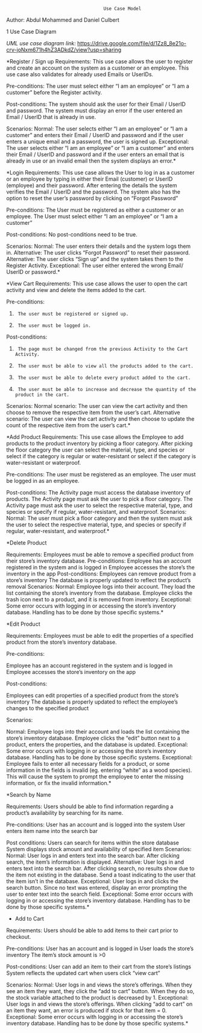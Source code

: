                                         Use Case Model

Author: Abdul Mohammed and Daniel Culbert

1 Use Case Diagram

*UML use case diagram link:*
https://drive.google.com/file/d/1Zz8_8e21o-crv-joNxm671h4hZ3ADkdZ/view?usp=sharing

*Register / Sign up
Requirements: This use case allows the user to register and create an account on the system as a customer or an employee. This use case also validates for already used Emails or UserIDs.

Pre-conditions:
The user must select either “I am an employee” or “I am a customer” before the Register activity.

Post-conditions:
The system should ask the user for their Email / UserID and password.
The system must display an error if the user entered an Email / UserID that is already in use.

Scenarios:
Normal: The user selects either “I am an employee” or “I am a customer” and enters their Email / UserID and password and if the user enters a unique email and a password, the user is signed up.
Exceptional: The user selects either “I am an employee” or “I am a customer” and enters their Email / UserID and password and if the user enters an email that is already in use or an invalid email then the system displays an error.*


*Login
Requirements: This use case allows the User to log in as a customer or an employee by typing in either their Email (customer) or UserID (employee) and their password. After entering the details the system verifies the Email / UserID and the password. The system also has the option to reset the user’s password by clicking on “Forgot Password”

Pre-conditions: 
The User must be registered as either a customer or an employee.
The User must select either “I am an employee” or “I am a customer”

Post-conditions:
        	No post-conditions need to be true.
          
Scenarios: 
Normal: The user enters their details and the system logs them in.
Alternative: The user clicks “Forgot Password” to reset their password.
Alternative: The user clicks “Sign up” and the system takes them to the Register Activity.
Exceptional: The user either entered the wrong Email/ UserID or password.*


*View Cart
Requirements: This use case allows the user to open the cart activity and view and delete the items added to the cart.

Pre-conditions:
1)      The user must be registered or signed up.
2)      The user must be logged in.

Post-conditions:
1)      The page must be changed from the previous Activity to the Cart Activity.
2)      The user must be able to view all the products added to the cart.
3)      The user must be able to delete every product added to the cart.
4)      The user must be able to increase and decrease the quantity of the product in the cart.

Scenarios:
Normal scenario: The user can view the cart activity and then choose to remove the respective item from the user’s cart.
Alternative scenario: The user can view the cart activity and then choose to update the count of the respective item from the user’s cart.*


*Add Product
Requirements: This use case allows the Employee to add products to the product inventory by picking a floor category. After picking the floor category the user can select the material, type, and species or select if the category is regular or water-resistant or select if the category is water-resistant or waterproof.

Pre-conditions:
The user must be registered as an employee.
The user must be logged in as an employee.

Post-conditions:
  The Activity page must access the database inventory of products.
  The Activity page must ask the user to pick a floor category.
  The Activity page must ask the user to select the respective material, type, and species or specify if regular, water-resistant, and waterproof.
Scenarios:
Normal: The user must pick a floor category and then the system must ask the user to select the respective material, type, and species or specify if regular, water-resistant, and waterproof.*

*Delete Product

Requirements: Employees must be able to remove a specified product from their store’s inventory database.
Pre-conditions:
Employee has an account registered in the system and is logged in
Employee accesses the store’s the inventory in the app
Post-conditions:
Employees can remove product from a store’s inventory
The database is properly updated to reflect the product’s removal
Scenarios:
Normal: Employee logs into their account. They load the list containing the store’s inventory from the database. Employee clicks the trash icon next to a product, and it is removed from inventory.
Exceptional: Some error occurs with logging in or accessing the store’s inventory database. Handling has to be done by those specific systems.*

*Edit Product

Requirements: Employees must be able to edit the properties of a specified product from the store’s inventory database.

Pre-conditions:

Employee has an account registered in the system and is logged in
Employee accesses the store’s inventory on the app

Post-conditions:

Employees can edit properties of a specified product from the store’s inventory
The database is properly updated to reflect the employee’s changes to the specified product

Scenarios:

Normal: Employee logs into their account and loads the list containing the store’s inventory database. Employee clicks the “edit” button next to a product, enters the properties, and the database is updated.
Exceptional: Some error occurs with logging in or accessing the store’s inventory database. Handling has to be done by those specific systems.
Exceptional: Employee fails to enter all necessary fields for a product, or some information in the fields is invalid (eg. entering “white” as a wood species). This will cause the system to prompt the employee to enter the missing information, or fix the invalid information.*

*Search by Name

Requirements: Users should be able to find information regarding a product’s availability by searching for its name.

Pre-conditions:
User has an account and is logged into the system
User enters item name into the search bar

Post conditions:
Users can search for items within the store database
System displays stock amount and availability of specified item
Scenarios:
Normal: User logs in and enters text into the search bar. After clicking search, the item’s information is displayed.
Alternative: User logs in and enters text into the search bar. After clicking search, no results show due to the item not existing in the database. Send a toast indicating to the user that the item isn’t in the database.
Exceptional: User logs in and clicks the search button. Since no text was entered, display an error prompting the user to enter text into the search field.
Exceptional:  Some error occurs with logging in or accessing the store’s inventory database. Handling has to be done by those specific systems.*


* Add to Cart

Requirements: Users should be able to add items to their cart prior to checkout.

Pre-conditions:
User has an account and is logged in
User loads the store’s inventory
The item’s stock amount is >0

Post-conditions:
User can add an item to their cart from the store’s listings
System reflects the updated cart when users click “view cart”

Scenarios: 
Normal: User logs in and views the store’s offerings. When they see an item they want, they click the “add to cart” button. When they do so, the stock variable attached to the product is decreased by 1.
Exceptional: User logs in and views the store’s offerings. When clicking “add to cart” on an item they want, an error is produced if stock for that item = 0.
Exceptional: Some error occurs with logging in or accessing the store’s inventory database. Handling has to be done by those specific systems.*




